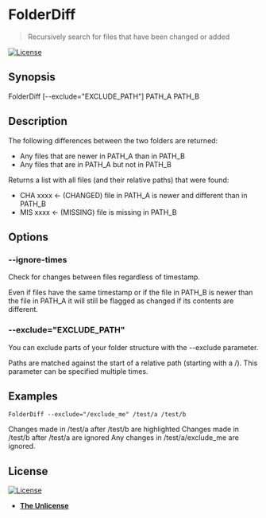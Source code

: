 ﻿# FolderDiff
> Recursively search for files that have been changed or added 

[![License](http://img.shields.io/:license-Unlicense-blue.svg?style=flat-square)](http://badges.mit-license.org)

## Synopsis
  FolderDiff [--exclude=\"EXCLUDE_PATH\"] PATH_A PATH_B            

## Description
The following differences between the two folders are returned: 

- Any files that are newer in PATH_A than in PATH_B
- Any files that are in PATH_A but not in PATH_B

Returns a list with all files (and their relative paths) that were found:            

- CHA xxxx <- (CHANGED) file in PATH_A is newer and different than in PATH_B
- MIS xxxx <- (MISSING) file is missing in PATH_B

## Options
### --ignore-times
Check for changes between files regardless of timestamp.

Even if files have the same timestamp or if the file in PATH_B is newer than
the file in PATH_A it will still be flagged as changed if its contents are
different.

### --exclude=\"EXCLUDE_PATH\"
You can exclude parts of your folder structure with the --exclude parameter.

Paths are matched against the start of a relative path (starting with a /).
This parameter can be specified multiple times.

## Examples
```
FolderDiff --exclude="/exclude_me" /test/a /test/b
```
Changes made in /test/a after /test/b are highlighted
Changes made in /test/b after /test/a are ignored
Any changes in /test/a/exclude_me are ignored.

## License

[![License](http://img.shields.io/:license-unlicense-blue.svg?style=flat-square)](http://badges.mit-license.org)

- **[The Unlicense](https://unlicense.org/)**